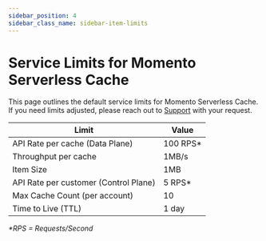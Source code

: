 ```yaml
---
sidebar_position: 4
sidebar_class_name: sidebar-item-limits
---
```


# Service Limits for Momento Serverless Cache

This page outlines the default service limits for Momento Serverless Cache. If you need limits adjusted, please reach out to [Support](mailto:hello@momentohq.com) with your request.

| Limit                                 | Value    |
|---------------------------------------|----------|
| API Rate per cache (Data Plane)       | 100 RPS* |
| Throughput per cache                  | 1MB/s    |
| Item Size                             | 1MB      |
| API Rate per customer (Control Plane) | 5 RPS*   |
| Max Cache Count (per account)         | 10       |
| Time to Live (TTL)                    | 1 day    |

_*RPS = Requests/Second_
